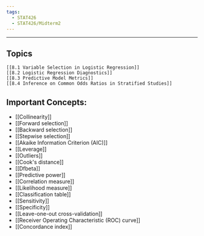 ```yaml
---
tags:
  - STAT426
  - STAT426/Midterm2
---
```

---
## Topics
	[[8.1 Variable Selection in Logistic Regression]]
	[[8.2 Logistic Regression Diagnostics]]
	[[8.3 Predictive Model Metrics]]
	[[8.4 Inference on Common Odds Ratios in Stratified Studies]]
## Important Concepts:
- [[Collinearity]]
- [[Forward selection]]
- [[Backward selection]]
- [[Stepwise selection]]
- [[Akaike Information Criterion (AIC)]] 
- [[Leverage]]
- [[Outliers]]
- [[Cook's distance]]
- [[Dfbeta]]
- [[Predictive power]]
- [[Correlation measure]]
- [[Likelihood measure]]
- [[Classification table]]
- [[Sensitivity]]
- [[Specificity]]
- [[Leave-one-out cross-validation]]
- [[Receiver Operating Characteristic (ROC) curve]]
- [[Concordance index]]